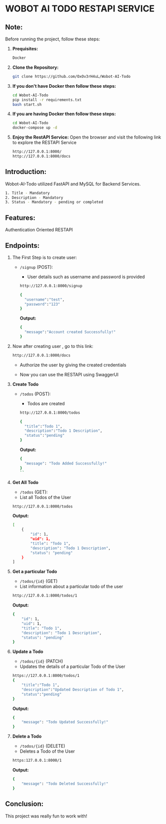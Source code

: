 # WOBOT AI TODO RESTAPI SERVICE

## **Note:**
Before running the project, follow these steps:
1. **Prequisites:**
    ```bash
    Docker
    ```
2. **Clone the Repository:**
    ```bash
    git clone https://github.com/OxOv3rH4uL/Wobot-AI-Todo
    ```
3. **If you don't have Docker then follow these steps:**
    ```bash
    cd Wobot-AI-Todo
    pip install -r requirements.txt
    bash start.sh
    ```
4. **If you are having Docker then follow these steps:**
    ```bash
    cd Wobot-AI-Todo
    docker-compose up -d
    ```
5. **Enjoy the RestAPI Service:**
    Open the browser and visit the following link to explore the RESTAPI Service
    ```bash
    http://127.0.0.1:8000/
    http://127.0.0.1:8000/docs
    ```

## **Introduction:**

Wobot-AI-Todo utilized FastAPI and MySQL for Backend Services.

```bash
1. Title - Mandatory
2. Description - Mandatory
3. Status - Mandatory - pending or completed
```

## **Features:**
Authentication Oriented RESTAPI

## **Endpoints:**
1) The First Step is to create user:
    - `/signup` (POST):
      - User details such as username and password is provided

      ```bash
      http://127.0.0.1:8000/signup

      {
        "username":"test",
        "password":"123"
      }
      ```

      **Output:**
      ```bash
      {
        "message":"Account created Successfully!"
      }

2) Now after creating user , go to this link:
    ```bash
    http://127.0.0.1:8000/docs
    ```
    - Authorize the user by giving the created credentials

    - Now you can use the RESTAPI using SwaggerUI

3) **Create Todo**
    - `/todos` (POST):
      - Todos are created
      ```bash
      http://127.0.0.1:8000/todos

      {
        "title":"Todo 1",
        "description":"Todo 1 Description",
        "status":"pending"
      }
      ```

      **Output:**
      ```bash
      {
        "message": "Todo Added Successfully!"
      }
      ``
4) **Get All Todo**
    - `/todos` (GET):
    - List all Todos of the User

    ```bash
    http://127.0.0.1:8000/todos
    ```
    **Output:**
    ```bash
    [
        {
            "id": 1,
            "uid": 1,
            "title": "Todo 1",
            "description": "Todo 1 Description",
            "status": "pending"
        }
    ]
    ```
5) **Get a particular Todo**
    - `/todos/{id}` (GET)
    - List information about a particular todo of the user

    ```bash
    http://127.0.0.1:8000/todos/1
    ```

    **Output:**
    ```bash
    {
        "id": 1,
        "uid": 1,
        "title": "Todo 1",
        "description": "Todo 1 Description",
        "status": "pending"
    }
    ```

6) **Update a Todo**
    - `/todos/{id}` (PATCH)
    - Updates the details of a particular Todo of the User

    ```bash
    https://127.0.0.1:8000/todos/1
    {
        "title":"Todo 1",
        "description":"Updated Description of Todo 1",
        "status":"pending"
    }
    ```
    **Output:**
    ```bash
    {
        "message": "Todo Updated Successfully!"
    }
    ```

7) **Delete a Todo**
    - `/todos/{id}` (DELETE)
    - Deletes a Todo of the User

    ```bash
    https:127.0.0.1:8000/1
    ```

    **Output:**

    ```bash
    {
        "message": "Todo Deleted Successfully!"
    }
    
    ```

## **Conclusion:**
This project was really fun to work with!

